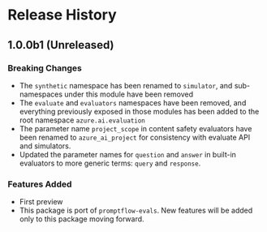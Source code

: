 # Release History

## 1.0.0b1 (Unreleased)

### Breaking Changes

- The `synthetic` namespace has been renamed to `simulator`, and sub-namespaces under this module have been removed
- The `evaluate` and `evaluators` namespaces have been removed, and everything previously exposed in those modules has been added to the root namespace `azure.ai.evaluation`  
- The parameter name `project_scope` in content safety evaluators have been renamed to `azure_ai_project` for consistency with evaluate API and simulators.
- Updated the parameter names for `question` and `answer` in built-in evaluators to more generic terms: `query` and `response`.


### Features Added

- First preview
- This package is port of `promptflow-evals`. New features will be added only to this package moving forward.

